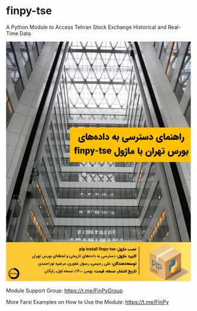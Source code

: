 # finpy-tse
A Python Module to Access Tehran Stock Exchange Historical and Real-Time Data 

![plot](cover_image.jpg)

Module Support Group: https://t.me/FinPyGroup 

More Farsi Examples on How to Use the Module: https://t.me/FinPy 
